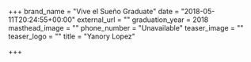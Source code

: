 +++
brand_name = "Vive el Sueño Graduate"
date = "2018-05-11T20:24:55+00:00"
external_url = ""
graduation_year = 2018
masthead_image = ""
phone_number = "Unavailable"
teaser_image = ""
teaser_logo = ""
title = "Yanory Lopez"

+++
